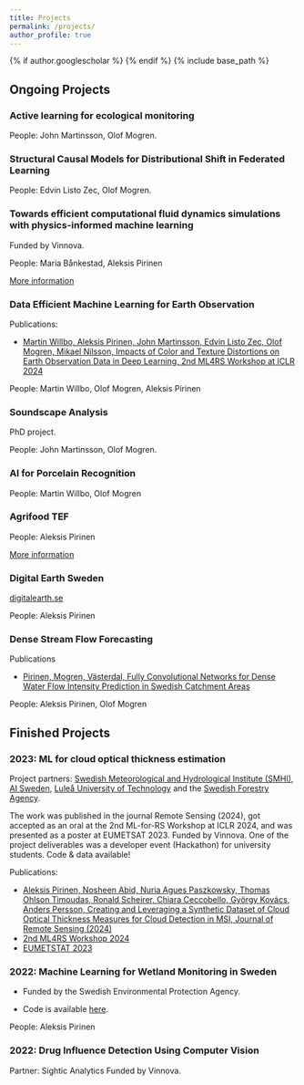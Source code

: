 ```yaml
---
title: Projects
permalink: /projects/
author_profile: true
---
```

{% if author.googlescholar %}
{% endif %}
{% include base_path %}

## Ongoing Projects

### Active learning for ecological monitoring

People: John Martinsson, Olof Mogren.

### Structural Causal Models for Distributional Shift in Federated Learning

People: Edvin Listo Zec, Olof Mogren.

### Towards efficient computational fluid dynamics simulations with physics-informed machine learning

Funded by Vinnova.

People: Maria Bånkestad, Aleksis Pirinen

[More information](https://www.vinnova.se/en/p/towards-efficient-computational-fluid-dynamics-simulations-with-physics-informed-machine-learning/)

### Data Efficient Machine Learning for Earth Observation

Publications:
* [Martin Willbo, Aleksis Pirinen, John Martinsson, Edvin Listo Zec, Olof Mogren, Mikael Nilsson, Impacts of Color and Texture Distortions on Earth Observation Data in Deep Learning, 2nd ML4RS Workshop at ICLR 2024](https://arxiv.org/abs/2403.04385)

People: Martin Willbo, Olof Mogren, Aleksis Pirinen

### Soundscape Analysis

PhD project.

People: John Martinsson, Olof Mogren.

### AI for Porcelain Recognition

People: Martin Willbo, Olof Mogren

### Agrifood TEF

People: Aleksis Pirinen

[More information](https://www.agrifoodtef.eu/)

### Digital Earth Sweden

[digitalearth.se](https://digitalearth.se)

People: Aleksis Pirinen

### Dense Stream Flow Forecasting

Publications 
* [Pirinen, Mogren, Västerdal, Fully Convolutional Networks for Dense Water Flow Intensity Prediction in Swedish Catchment Areas](https://arxiv.org/abs/2304.01658)

People: Aleksis Pirinen, Olof Mogren

## Finished Projects

### 2023: ML for cloud optical thickness estimation

Project partners: [Swedish Meteorological and Hydrological Institute (SMHI)](https://www.smhi.se/en/about-smhi/who-we-are/who-we-are-1.83748), [AI Sweden](https://www.ai.se/en), [Luleå University of Technology](https://www.ltu.se/?l=en) and the [Swedish Forestry Agency](https://www.skogsstyrelsen.se/).

The work was published in the journal Remote Sensing (2024), got accepted as an oral at the 2nd ML-for-RS Workshop at ICLR 2024, and was presented as a poster at EUMETSAT 2023. Funded by Vinnova. One of the project deliverables was a developer event (Hackathon) for university students. Code & data available!

Publications:
* [Aleksis Pirinen, Nosheen Abid, Nuria Agues Paszkowsky, Thomas Ohlson Timoudas, Ronald Scheirer, Chiara Ceccobello, György Kovács, Anders Persson, Creating and Leveraging a Synthetic Dataset of Cloud Optical Thickness Measures for Cloud Detection in MSI, Journal of Remote Sensing (2024)](https://doi.org/10.3390/rs16040694)
* [2nd ML4RS Workshop 2024](https://ml-for-rs.github.io/iclr2024/)
* [EUMETSTAT 2023](https://www.eumetsat.int/eumetsat-meteorological-satellite-conference-2023)

### 2022: Machine Learning for Wetland Monitoring in Sweden

* Funded by the Swedish Environmental Protection Agency.

* Code is available [here](https://github.com/aleksispi/ai-swetlands).

People: Aleksis Pirinen

### 2022: Drug Influence Detection Using Computer Vision

Partner: Sightic Analytics
Funded by Vinnova.

